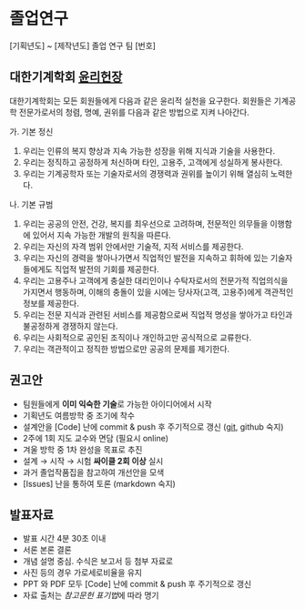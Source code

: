# 졸업연구
[기획년도] ~ [제작년도] 졸업 연구 팀 [번호]


## 대한기계학회 [윤리헌장](http://ksme.or.kr/sub/sub7_8.asp?top_param=7&sub_param=8)

대한기계학회는 모든 회원들에게 다음과 같은 윤리적 실천을 요구한다. 회원들은 기계공학 전문가로서의 청렴, 명예, 권위를 다음과 같은 방법으로 지켜 나아간다.

가. 기본 정신
1. 우리는 인류의 복지 향상과 지속 가능한 성장을 위해 지식과 기술을 사용한다.
1. 우리는 정직하고 공정하게 처신하며 타인, 고용주, 고객에게 성실하게 봉사한다.
1. 우리는 기계공학자 또는 기술자로서의 경쟁력과 권위를 높이기 위해 열심히 노력한다.

나. 기본 규범
1. 우리는 공공의 안전, 건강, 복지를 최우선으로 고려하며, 전문적인 의무들을 이행함에 있어서 지속 가능한 개발의 원칙을 따른다.
1. 우리는 자신의 자격 범위 안에서만 기술적, 지적 서비스를 제공한다.
1. 우리는 자신의 경력을 쌓아나가면서 직업적인 발전을 지속하고 휘하에 있는 기술자들에게도 직업적 발전의 기회를 제공한다.
1. 우리는 고용주나 고객에게 충실한 대리인이나 수탁자로서의 전문가적 직업의식을 가지면서 행동하며, 이해의 충돌이 있을 시에는 당사자(고객, 고용주)에게 객관적인 정보를 제공한다.
1. 우리는 전문 지식과 관련된 서비스를 제공함으로써 직업적 명성을 쌓아가고 타인과 불공정하게 경쟁하지 않는다.
1. 우리는 사회적으로 공인된 조직이나 개인하고만 공식적으로 교류한다. 
1. 우리는 객관적이고 정직한 방법으로만 공공의 문제를 제기한다.


## 권고안
* 팀원들에게 **이미 익숙한 기술**로 가능한 아이디어에서 시작
* 기획년도 여름방학 중 조기에 착수
* 설계안을 [Code] 난에 commit & push 후 주기적으로 갱신 ([git](https://github.com/kangwonlee/tutorial/blob/master/10.git.md), github 숙지)
* 2주에 1회 지도 교수와 면담 (필요시 online)
* 겨울 방학 중 1차 완성을 목표로 추진
* 설계 &rarr; 시작 &rarr; 시험 **싸이클 2회 이상** 실시
* 과거 졸업작품집을 참고하여 개선안을 모색
* [Issues] 난을 통하여 토론 (markdown 숙지)


## 발표자료
* 발표 시간 4분 30초 이내
* 서론 본론 결론
* 개념 설명 중심. 수식은 보고서 등 첨부 자료로
* 사진 등의 경우 가로세로비율을 유지
* PPT 와 PDF 모두 [Code] 난에 commit & push 후 주기적으로 갱신
* 자료 출처는 *참고문헌 표기법*에 따라 명기
